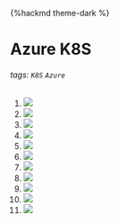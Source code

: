 {%hackmd theme-dark %}
# Azure K8S
###### tags: `K8S` `Azure`

1. ![](https://i.imgur.com/Gg4yGXc.jpg)
2. ![](https://i.imgur.com/bgVVkBG.jpg)
3. ![](https://i.imgur.com/Oe3WN8x.jpg)
4. ![](https://i.imgur.com/lZPA1uf.jpg)
5. ![](https://i.imgur.com/8asqKbD.jpg)
6. ![](https://i.imgur.com/og24VFH.jpg)
7. ![](https://i.imgur.com/M5v2hcU.jpg)
8. ![](https://i.imgur.com/3HXUfjH.jpg)
9. ![](https://i.imgur.com/zASCN7Z.jpg)
10. ![](https://i.imgur.com/HodHLKF.jpg)
11. ![](https://i.imgur.com/fGHztgw.jpg)
